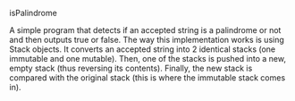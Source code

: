 isPalindrome

A simple program that detects if an accepted string is a palindrome or not and then outputs true or false. The way this implementation works is using Stack objects. It converts an accepted string into 2 identical stacks (one immutable and one mutable). Then, one of the stacks is pushed into a new, empty stack (thus reversing its contents). Finally, the new stack is compared with the original stack (this is where the immutable stack comes in).
